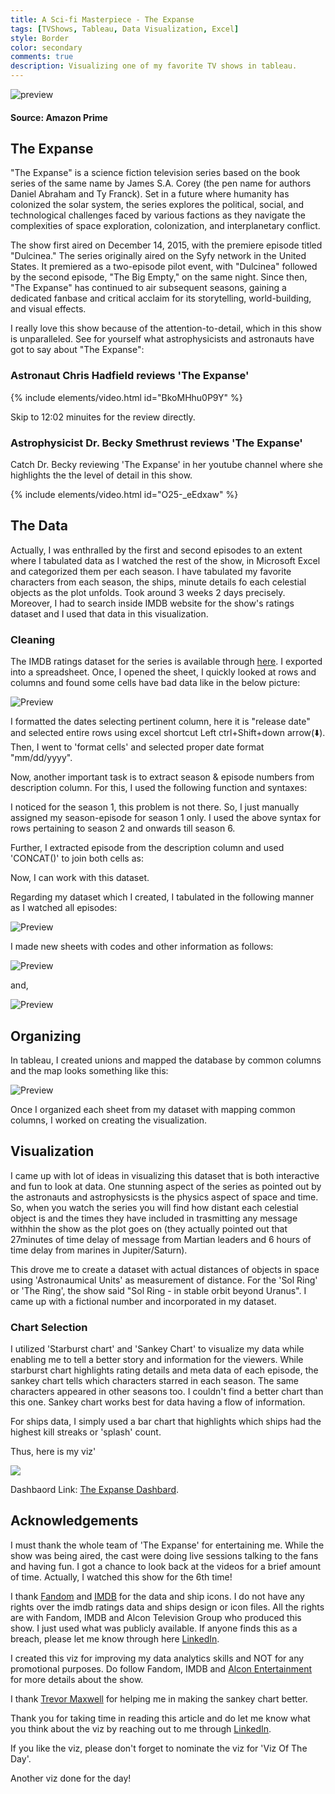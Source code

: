 ```yaml
---
title: A Sci-fi Masterpiece - The Expanse
tags: [TVShows, Tableau, Data Visualization, Excel]
style: Border
color: secondary
comments: true
description: Visualizing one of my favorite TV shows in tableau.
---
```


![preview](https://i.postimg.cc/RZjF32v9/The-expanse.png)
#### Source: Amazon Prime

## The Expanse
"The Expanse" is a science fiction television series based on the book series of the same name by James S.A. Corey (the pen name for authors Daniel Abraham and Ty Franck). Set in a future where humanity has colonized the solar system, the series explores the political, social, and technological challenges faced by various factions as they navigate the complexities of space exploration, colonization, and interplanetary conflict.

The show first aired on December 14, 2015, with the premiere episode titled "Dulcinea." The series originally aired on the Syfy network in the United States. It premiered as a two-episode pilot event, with "Dulcinea" followed by the second episode, "The Big Empty," on the same night. Since then, "The Expanse" has continued to air subsequent seasons, gaining a dedicated fanbase and critical acclaim for its storytelling, world-building, and visual effects.

I really love this show because of the attention-to-detail, which in this show is unparalleled. See for yourself what astrophysicists and astronauts have got to say about "The Expanse":

### Astronaut Chris Hadfield reviews 'The Expanse'

{% include elements/video.html id="BkoMHhu0P9Y" %}

Skip to 12:02 minuites for the review directly.

### Astrophysicist Dr. Becky Smethrust reviews 'The Expanse'

Catch Dr. Becky reviewing 'The Expanse' in her youtube channel where she highlights the the level of detail in this show. 

{% include elements/video.html id="O25-_eEdxaw" %}

## The Data

Actually, I was enthralled by the first and second episodes to an extent where I tabulated data as I watched the rest of the show, in Microsoft Excel and categorized them per each season. I have tabulated my favorite characters from each season, the ships, minute details fo each celestial objects as the plot unfolds. Took around 3 weeks 2 days precisely. Moreover, I had to search inside IMDB website for the show's ratings dataset and I used that data in this visualization.

### Cleaning

The IMDB ratings dataset for the series is available through [here](https://www.imdb.com/list/ls029322937/?sort=list_order,asc&st_dt=&mode=simple&page=1&ref_=ttls_vw_smp). I exported into a spreadsheet. Once, I opened the sheet, I quickly looked at rows and columns and found some cells have bad data like in the below picture:

![Preview](https://i.postimg.cc/NMc9PFC5/excel1.png)

I formatted the dates selecting pertinent column, here it is "release date" and selected entire rows using excel shortcut Left ctrl+Shift+down arrow(⬇️). Then, I went to 'format cells' and selected proper date format "mm/dd/yyyy".

Now, another important task is to extract season & episode numbers from description column. For this, I used the following function and syntaxes:

<script src="https://gist.github.com/Krishna1594/9a300bae1c65f502e7c9eccd40afde1c.js"></script>

I noticed for the season 1, this problem is not there. So, I just manually assigned my season-episode for season 1 only. I used the above syntax for rows pertaining to season 2 and onwards till season 6.

Further, I extracted episode from the description column and used 'CONCAT()' to join both cells as:

<script src="https://gist.github.com/Krishna1594/35b69859a98eb5a712596ffd3437baf2.js"></script>

Now, I can work with this dataset.

Regarding my dataset which I created, I tabulated in the following manner as I watched all episodes:

![Preview](https://i.postimg.cc/44FtXfmF/excel2.png)

I made new sheets with codes and other information as follows:

![Preview](https://i.postimg.cc/BvMbNpFw/excel3.png)

and,

![Preview](https://i.postimg.cc/d3T0sKxz/excel4.png)

## Organizing

In tableau, I created unions and mapped the database by common columns and the map looks something like this:

![Preview](https://i.postimg.cc/QM45Vhft/tab1.png)

Once I organized each sheet from my dataset with mapping common columns, I worked on creating the visualization.

## Visualization

I came up with lot of ideas in visualizing this dataset that is both interactive and fun to look at data. One stunning aspect of the series as pointed out by the astronauts and astrophysicsts is the physics aspect of space and time. So, when you watch the series you will find how distant each celestial object is and the times they have included in trasmitting any message withhin the show as the plot goes on (they actually pointed out that 27minutes of time delay of message from Martian leaders and 6 hours of time delay from marines in Jupiter/Saturn).

This drove me to create a dataset with actual distances of objects in space using 'Astronaumical Units' as measurement of distance. For the 'Sol Ring' or 'The Ring', the show said "Sol Ring - in stable orbit beyond Uranus". I came up with a fictional number and incorporated in my dataset.

### Chart Selection

I utilized 'Starburst chart' and 'Sankey Chart' to visualize my data while enabling me to tell a better story and information for the viewers. While starburst chart highlights rating details and meta data of each episode, the sankey chart tells which characters starred in each season. The same characters appeared in other seasons too. I couldn't find a better chart than this one. Sankey chart works best for data having a flow of information.

For ships data, I simply used a bar chart that highlights which ships had the highest kill streaks or 'splash' count.

Thus, here is my viz'

![](https://i.postimg.cc/j2jFPxbF/viz.png)

Dashbaord Link: [The Expanse Dashbard](https://public.tableau.com/app/profile/krishna.n.bharatula/viz/TheExpanse/Dashboard1).

## Acknowledgements

I must thank the whole team of 'The Expanse' for entertaining me. While the show was being aired, the cast were doing live sessions talking to the fans and having fun. I got a chance to look back at the videos for a brief amount of time. Actually, I watched this show for the 6th time! 

I thank [Fandom](https://expanse.fandom.com/wiki/The_Expanse_Wiki) and [IMDB](https://www.imdb.com/?ref_=nv_home) for the data and ship icons. I do not have any rights over the imdb ratings data and ships design or icon files. All the rights are with Fandom, IMDB and Alcon Television Group who produced this show. I just used what was publicly available. If anyone finds this as a breach, please let me know through here [LinkedIn](https://www.linkedin.com/in/krishna-nischal-bharatula/). 

I created this viz for improving my data analytics skills and NOT for any promotional purposes. Do follow Fandom, IMDB and [Alcon Entertainment](https://www.alconent.com/new-tv/the-expanse-seasons-1-6/?showpage=0) for more details about the show.

I thank [Trevor Maxwell](https://www.linkedin.com/in/trevor2maxwell/) for helping me in making the sankey chart better. 

Thank you for taking time in reading this article and do let me know what you think about the viz by reaching out to me through [LinkedIn](https://www.linkedin.com/in/krishna-nischal-bharatula/).

If you like the viz, please don't forget to nominate the viz for 'Viz Of The Day'.

Another viz done for the day!






